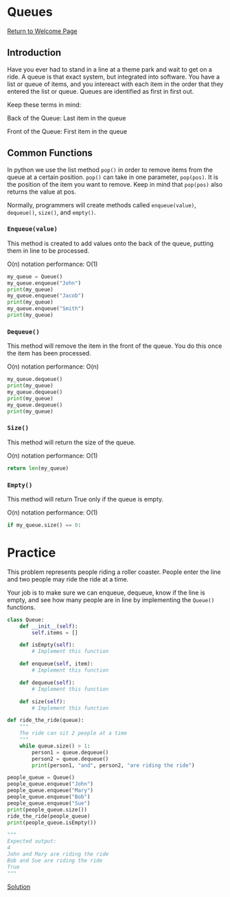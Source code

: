 # Queues

[Return to Welcome Page](0-Welcome.md)

## Introduction

Have you ever had to stand in a line at a theme park and wait to get on a ride. A queue is that exact system, but integrated into software. You have a list or queue of items, and you intereact with each item in the order that they entered the list or queue. Queues are identified as first in first out.

Keep these terms in mind:

Back of the Queue: Last item in the queue

Front of the Queue: First item in the queue

## Common Functions

In python we use the list method `pop()` in order to remove items from the queue at a certain position. `pop()` can take in one parameter, `pop(pos)`. It is the position of the item you want to remove. Keep in mind that `pop(pos)` also returns the value at pos. 

Normally, programmers will create methods called `enqueue(value)`, `dequeue()`, `size()`, and `empty()`.

### `Enqueue(value)`

This method is created to add values onto the back of the queue, putting them in line to be processed.

O(n) notation performance: O(1)

```python
my_queue = Queue()
my_queue.enqueue("John")
print(my_queue)
my_queue.enqueue("Jacob")
print(my_queue)
my_queue.enqueue("Smith")
print(my_queue)
```

### `Dequeue()`

This method will remove the item in the front of the queue. You do this once the item has been processed.

O(n) notation performance: O(n)

```python
my_queue.dequeue()
print(my_queue)
my_queue.dequeue()
print(my_queue)
my_queue.dequeue()
print(my_queue)
```

### `Size()`

This method will return the size of the queue.

O(n) notation performance: O(1)

```python
return len(my_queue)
```

### `Empty()`

This method will return True only if the queue is empty.

O(n) notation performance: O(1)

```python
if my_queue.size() == 0:
```

# Practice

This problem represents people riding a roller coaster. People enter the line and two people may ride the ride at a time. 

Your job is to make sure we can enqueue, dequeue, know if the line is empty, and see how many people are in line by implementing the `Queue()` functions.

```python
class Queue:
    def __init__(self):
        self.items = []

    def isEmpty(self):
        # Implement this function

    def enqueue(self, item):
        # Implement this function

    def dequeue(self):
        # Implement this function

    def size(self):
        # Implement this function

def ride_the_ride(queue):
    """
    The ride can sit 2 people at a time
    """
    while queue.size() > 1:
        person1 = queue.dequeue()
        person2 = queue.dequeue()
        print(person1, "and", person2, "are riding the ride")

people_queue = Queue()
people_queue.enqueue("John")
people_queue.enqueue("Mary")
people_queue.enqueue("Bob")
people_queue.enqueue("Sue")
print(people_queue.size())
ride_the_ride(people_queue)
print(people_queue.isEmpty())

"""
Expected output:
4
John and Mary are riding the ride
Bob and Sue are riding the ride
True
"""
```

[Solution](4-Solutions.md)

